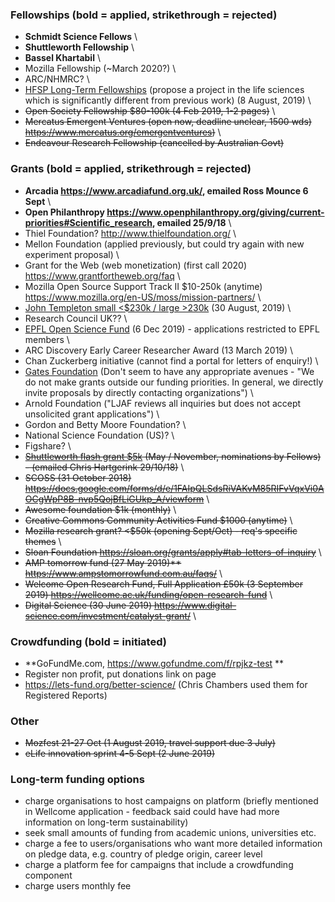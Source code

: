 ### Fellowships (bold = applied, strikethrough = rejected)
* **Schmidt Science Fellows** \
* **Shuttleworth Fellowship** \
* **Bassel Khartabil** \
* Mozilla Fellowship (~March 2020?) \
* ARC/NHMRC? \
* [HFSP Long-Term Fellowships](http://www.hfsp.org/funding/postdoctoral-fellowships) (propose a project in the life sciences which is significantly different from previous work)  (8 August, 2019) \
* ~~Open Society Fellowship $80-100k (4 Feb 2019, 1-2 pages)~~ \
* ~~Mercatus Emergent Ventures (open now, deadline unclear, 1500 wds) https://www.mercatus.org/emergentventures)~~ \
* ~~Endeavour Research Fellowship (cancelled by Australian Govt)~~

### Grants (bold = applied, strikethrough = rejected)
* **Arcadia https://www.arcadiafund.org.uk/, emailed Ross Mounce 6 Sept** \
* **Open Philanthropy https://www.openphilanthropy.org/giving/current-priorities#Scientific_research, emailed 25/9/18** \
* Thiel Foundation? http://www.thielfoundation.org/ \
* Mellon Foundation (applied previously, but could try again with new experiment proposal) \
* Grant for the Web (web monetization) (first call 2020) https://www.grantfortheweb.org/faq \
* Mozilla Open Source Support Track II $10-250k (anytime) https://www.mozilla.org/en-US/moss/mission-partners/ \
* [John Templeton small <$230k / large >230k](https://templeton.org/grants/grant-calendar) (30 August, 2019)  \
* Research Council UK?? \
* [EPFL Open Science Fund](https://www.epfl.ch/research/open-science/in-practice/open-science-fund/) (6 Dec 2019) - applications restricted to EPFL members \
* ARC Discovery Early Career Researcher Award (13 March 2019) \
* Chan Zuckerberg initiative (cannot find a portal for letters of enquiry!) \
* [Gates Foundation](https://www.gatesfoundation.org/How-We-Work/General-Information/Grantseeker-FAQ) (Don't seem to have any appropriate avenues - "We do not make grants outside our funding priorities. In general, we directly invite proposals by directly contacting organizations") \
* Arnold Foundation ("LJAF reviews all inquiries but does not accept unsolicited grant applications") \
* Gordon and Betty Moore Foundation? \
* National Science Foundation (US)? \
* Figshare? \
* ~~[Shuttleworth flash grant $5k](https://www.shuttleworthfoundation.org/fellows/flash-grants/) (May / November, nominations by Fellows) - (emailed Chris Hartgerink 29/10/18)~~ \
* ~~SCOSS (31 October 2018) https://docs.google.com/forms/d/e/1FAIpQLSdsRiVAKvM85RIFvVqxVi0AOCgWpP8B-nvp5QojBfLiGUkp_A/viewform~~ \
* ~~Awesome foundation $1k (monthly)~~ \
* ~~Creative Commons Community Activities Fund $1000 (anytime)~~ \
* ~~Mozilla research grant? <$50k (opening Sept/Oct) - req's specific themes~~ \
* ~~Sloan Foundation https://sloan.org/grants/apply#tab-letters-of-inquiry~~ \
* ~~AMP tomorrow fund (27 May 2019)** https://www.ampstomorrowfund.com.au/faqs/~~ \
* ~~Welcome Open Research Fund, Full Application £50k (3 September 2019) https://wellcome.ac.uk/funding/open-research-fund~~ \
* ~~Digital Science (30 June 2019) https://www.digital-science.com/investment/catalyst-grant/~~ \

### Crowdfunding (bold = initiated)
* **GoFundMe.com, https://www.gofundme.com/f/rpjkz-test **
* Register non profit, put donations link on page 
* https://lets-fund.org/better-science/ (Chris Chambers used them for Registered Reports)

### Other
* ~~Mozfest 21-27 Oct (1 August 2019, travel support due 3 July)~~ 
* ~~eLife innovation sprint 4-5 Sept (2 June 2019)~~ 

### Long-term funding options
* charge organisations to host campaigns on platform (briefly mentioned in Wellcome application - feedback said could have had more information on long-term sustainability)
* seek small amounts of funding from academic unions, universities etc.
* charge a fee to users/organisations who want more detailed information on pledge data, e.g. country of pledge origin, career level
* charge a platform fee for campaigns that include a crowdfunding component
* charge users monthly fee
